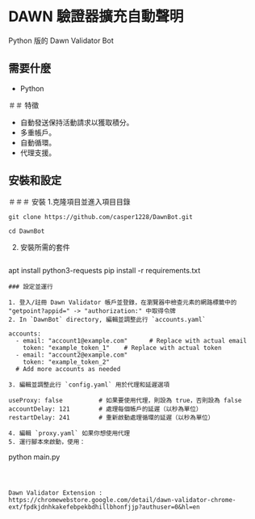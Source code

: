 # DAWN 驗證器擴充自動聲明
 Python 版的 Dawn Validator Bot

## 需要什麼
- Python

＃＃ 特徵

- 自動發送保持活動請求以獲取積分。
- 多重帳戶。
- 自動循環。
- 代理支援。


## 安裝和設定

＃＃＃ 安裝
1.克隆項目並進入項目目錄
   ```
   git clone https://github.com/casper1228/DawnBot.git
   ```
   ```
   cd DawnBot
   ```
2. 安裝所需的套件
   ```
apt install python3-requests
   pip install -r requirements.txt
   ```
### 設定並運行

1. 登入/註冊 Dawn Validator 帳戶並登錄，在瀏覽器中檢查元素的網路標籤中的 "getpoint?appid=" -> "authorization:" 中取得令牌 
2. In `DawnBot` directory, 編輯並調整此行 `accounts.yaml` 
   ```
  	accounts:
 	  - email: "account1@example.com"      # Replace with actual email
   	    token: "example_token_1"    # Replace with actual token
  	  - email: "account2@example.com"
   	    token: "example_token_2"
  	  # Add more accounts as needed
   ```
3. 編輯並調整此行 `config.yaml` 用於代理和延遲選項
   ```
	useProxy: false          # 如果要使用代理，則設為 true，否則設為 false
  	accountDelay: 121        # 處理每個帳戶的延遲（以秒為單位）
  	restartDelay: 241        # 重新啟動處理循環的延遲（以秒為單位）
   ```
4. 編輯 `proxy.yaml` 如果你想使用代理
5. 運行腳本來啟動，使用：
   ```
   python main.py
   ```
	
	
	
Dawn Validator Extension : https://chromewebstore.google.com/detail/dawn-validator-chrome-ext/fpdkjdnhkakefebpekbdhillbhonfjjp?authuser=0&hl=en


